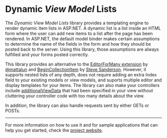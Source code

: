 # Dynamic *View Model* Lists

The *Dynamic View Model Lists* library provides a templating engine to render dynamic item lists in ASP.NET. 
A dynamic list is a list inside an HTML form where the user can add new items to a list after the page 
has been rendered.
In ASP.NET, the default model binder makes certain assumptions to determine the name of the fields in the
form and how they should be posted back to the server. Using this library, those assumptions
are always fulfilled and your forms posted correctly.

This library provides an alternative to the [EditorForMany extension](https://github.com/mattlunn/DynamicListBinding)
by [@mattalun](https://www.mattlunn.me.uk/blog/2014/08/how-to-dynamically-via-ajax-add-new-items-to-a-bound-list-model-in-asp-mvc-net/)
and [BeginCollectionItem](https://www.nuget.org/packages/BeginCollectionItem/) by [Steve Sanderson](http://blog.stevensanderson.com/2010/01/28/editing-a-variable-length-list-aspnet-mvc-2-style/).
However, it supports nested lists of any depth, does not require adding an extra Index field to
your existing models or view models, and suports multiple editor and display templates for your items.
The library can also make your controllers include [additionalViewData](https://docs.microsoft.com/en-us/dotnet/api/microsoft.aspnetcore.mvc.rendering.ihtmlhelper-1.editorfor?view=aspnetcore-3.1)
that had been specified in your view without cluttering your controller code with too many details
about the view.

In addition, the library can also handle requests sent by either GETs or POSTs.

-----

For more information on how to use it and for sample applications that can help you get started, check the [project website](https://dynamic-vml.github.io/).

